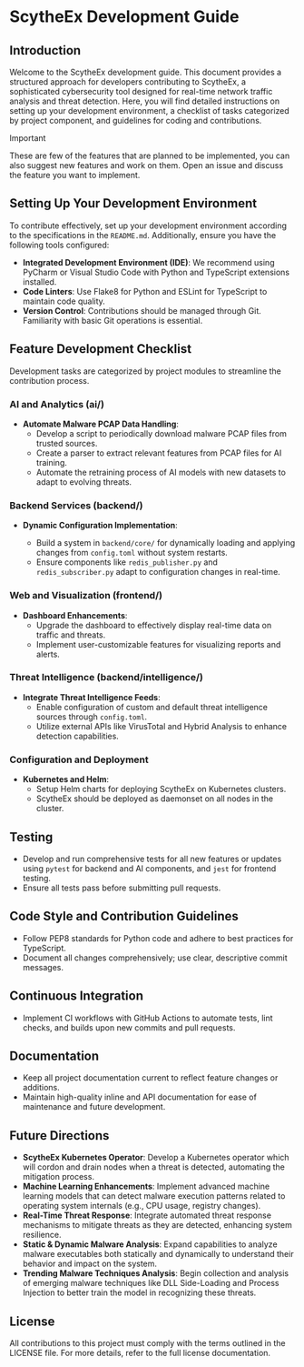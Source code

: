 # ScytheEx Development Guide

## Introduction

Welcome to the ScytheEx development guide. This document provides a structured approach for developers contributing to ScytheEx, a sophisticated cybersecurity tool designed for real-time network traffic analysis and threat detection. Here, you will find detailed instructions on setting up your development environment, a checklist of tasks categorized by project component, and guidelines for coding and contributions.

> [!Important]
> These are few of the features that are planned to be implemented, you can also suggest new features and work on them. Open an issue and discuss the feature you want to implement.

## Setting Up Your Development Environment

To contribute effectively, set up your development environment according to the specifications in the `README.md`. Additionally, ensure you have the following tools configured:

- **Integrated Development Environment (IDE)**: We recommend using PyCharm or Visual Studio Code with Python and TypeScript extensions installed.
- **Code Linters**: Use Flake8 for Python and ESLint for TypeScript to maintain code quality.
- **Version Control**: Contributions should be managed through Git. Familiarity with basic Git operations is essential.

## Feature Development Checklist

Development tasks are categorized by project modules to streamline the contribution process.

### AI and Analytics (ai/)

- **Automate Malware PCAP Data Handling**:
  - Develop a script to periodically download malware PCAP files from trusted sources.
  - Create a parser to extract relevant features from PCAP files for AI training.
  - Automate the retraining process of AI models with new datasets to adapt to evolving threats.

### Backend Services (backend/)

- **Dynamic Configuration Implementation**:

  - Build a system in `backend/core/` for dynamically loading and applying changes from `config.toml` without system restarts.
  - Ensure components like `redis_publisher.py` and `redis_subscriber.py` adapt to configuration changes in real-time.

### Web and Visualization (frontend/)

- **Dashboard Enhancements**:
  - Upgrade the dashboard to effectively display real-time data on traffic and threats.
  - Implement user-customizable features for visualizing reports and alerts.

### Threat Intelligence (backend/intelligence/)

- **Integrate Threat Intelligence Feeds**:
  - Enable configuration of custom and default threat intelligence sources through `config.toml`.
  - Utilize external APIs like VirusTotal and Hybrid Analysis to enhance detection capabilities.

### Configuration and Deployment

- **Kubernetes and Helm**:
  - Setup Helm charts for deploying ScytheEx on Kubernetes clusters.
  - ScytheEx should be deployed as daemonset on all nodes in the cluster.

## Testing

- Develop and run comprehensive tests for all new features or updates using `pytest` for backend and AI components, and `jest` for frontend testing.
- Ensure all tests pass before submitting pull requests.

## Code Style and Contribution Guidelines

- Follow PEP8 standards for Python code and adhere to best practices for TypeScript.
- Document all changes comprehensively; use clear, descriptive commit messages.

## Continuous Integration

- Implement CI workflows with GitHub Actions to automate tests, lint checks, and builds upon new commits and pull requests.

## Documentation

- Keep all project documentation current to reflect feature changes or additions.
- Maintain high-quality inline and API documentation for ease of maintenance and future development.

## Future Directions

- **ScytheEx Kubernetes Operator**: Develop a Kubernetes operator which will cordon and drain nodes when a threat is detected, automating the mitigation process.
- **Machine Learning Enhancements**: Implement advanced machine learning models that can detect malware execution patterns related to operating system internals (e.g., CPU usage, registry changes).
- **Real-Time Threat Response**: Integrate automated threat response mechanisms to mitigate threats as they are detected, enhancing system resilience.
- **Static & Dynamic Malware Analysis**: Expand capabilities to analyze malware executables both statically and dynamically to understand their behavior and impact on the system.
- **Trending Malware Techniques Analysis**: Begin collection and analysis of emerging malware techniques like DLL Side-Loading and Process Injection to better train the model in recognizing these threats.

## License

All contributions to this project must comply with the terms outlined in the LICENSE file. For more details, refer to the full license documentation.
